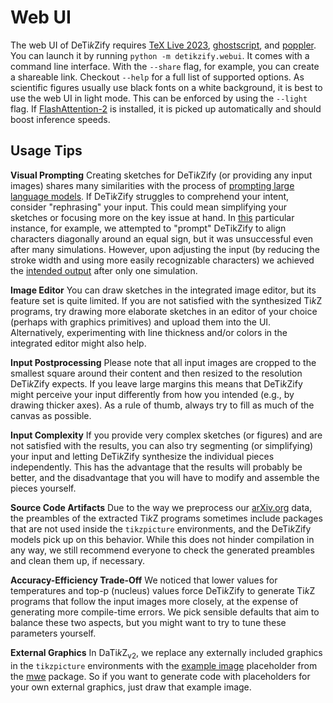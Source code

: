 # Web UI
The web UI of DeTi*k*Zify requires [TeX Live
2023](https://www.tug.org/texlive), [ghostscript](https://www.ghostscript.com),
and [poppler](https://poppler.freedesktop.org). You can launch it by running
`python -m detikzify.webui`. It comes with a command line interface. With the
`--share` flag, for example, you can create a shareable link. Checkout `--help`
for a full list of supported options. As scientific figures usually use black
fonts on a white background, it is best to use the web UI in light mode. This
can be enforced by using the `--light` flag. If [FlashAttention-2](
https://huggingface.co/docs/transformers/en/perf_infer_gpu_one?install=NVIDIA#flashattention-2)
is installed, it is picked up automatically and should boost inference speeds.

## Usage Tips
**Visual Prompting** Creating sketches for DeTi*k*Zify (or providing any input
images) shares many similarities with the process of [prompting large language
models](https://en.wikipedia.org/wiki/Prompt_engineering). If DeTi*k*Zify
struggles to comprehend your intent, consider "rephrasing" your input. This
could mean simplifying your sketches or focusing more on the key issue at hand.
In
[this](https://github.com/potamides/DeTikZify/assets/53401822/2819ebca-81f6-4173-8809-0b4255d3e976)
particular instance, for example, we attempted to "prompt" DeTikZify to align
characters diagonally around an equal sign, but it was unsuccessful even after
many simulations. However, upon adjusting the input (by reducing the stroke
width and using more easily recognizable characters) we achieved the [intended
output](https://github.com/potamides/DeTikZify/assets/53401822/c8ecfbff-d22e-41d5-8f73-e0cfafe88690)
after only one simulation.

**Image Editor** You can draw sketches in the integrated image editor, but its
feature set is quite limited. If you are not satisfied with the synthesized
Ti*k*Z programs, try drawing more elaborate sketches in an editor of your
choice (perhaps with graphics primitives) and upload them into the UI.
Alternatively, experimenting with line thickness and/or colors in the
integrated editor might also help.

**Input Postprocessing** Please note that all input images are cropped to the
smallest square around their content and then resized to the resolution
DeTi*k*Zify expects. If you leave large margins this means that DeTi*k*Zify
might perceive your input differently from how you intended (e.g., by drawing
thicker axes). As a rule of thumb, always try to fill as much of the canvas as
possible.

**Input Complexity** If you provide very complex sketches (or figures) and are
not satisfied with the results, you can also try segmenting (or simplifying)
your input and letting DeTi*k*Zify synthesize the individual pieces
independently. This has the advantage that the results will probably be better,
and the disadvantage that you will have to modify and assemble the pieces
yourself.

**Source Code Artifacts** Due to the way we preprocess our
[arXiv.org](https://arxiv.org) data, the preambles of the extracted Ti*k*Z
programs sometimes include packages that are not used inside the `tikzpicture`
environments, and the DeTi*k*Zify models pick up on this behavior. While this
does not hinder compilation in any way, we still recommend everyone to check
the generated preambles and clean them up, if necessary.

**Accuracy-Efficiency Trade-Off** We noticed that lower values for temperatures
and top-p (nucleus) values force DeTi*k*Zify to generate Ti*k*Z programs that
follow the input images more closely, at the expense of generating more
compile-time errors. We pick sensible defaults that aim to balance these two
aspects, but you might want to try to tune these parameters yourself.

**External Graphics** In DaTi*k*Z<sub>v2</sub>, we replace any externally
included graphics in the `tikzpicture`  environments with the [example
image](https://mirrors.ctan.org/macros/latex/contrib/mwe/example-image.pdf)
placeholder from the [mwe](http://www.ctan.org/pkg/mwe) package. So if you want
to generate code with placeholders for your own external graphics, just draw
that example image.
